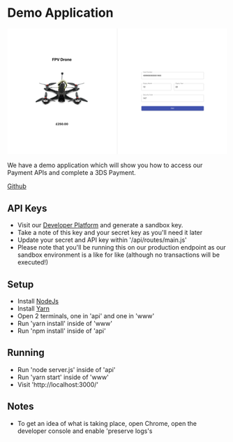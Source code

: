 # Demo Application

![Demo Application Screenshot](https://raw.githubusercontent.com/Fiserv-Developer/payments-api/2.0.0-docs/assets/images/Demo.png?token=ABZ6G26XG3DQDDFU74NIQVK7UPRNC)

We have a demo application which will show you how to access our Payment APIs and complete a 3DS Payment.

[Github](https://github.com/Fiserv-Developer/fiserv-payments-demo)

## API Keys

- Visit our [Developer Platform](https://developer.firstdata.eu/user/me/apps) and generate a sandbox key.
- Take a note of this key and your secret key as you'll need it later
- Update your secret and API key within '/api/routes/main.js'
- Please note that you'll be running this on our production endpoint as our sandbox environment is a like for like (although no transactions will be executed!)

## Setup 

- Install [NodeJs](https://nodejs.org/en/)
- Install [Yarn](https://yarnpkg.com/)
- Open 2 terminals, one in 'api' and one in 'www'
- Run 'yarn install' inside of 'www'
- Run 'npm install' inside of 'api'

## Running

- Run 'node server.js' inside of 'api'
- Run 'yarn start' inside of 'www'
- Visit  'http://localhost:3000/'

## Notes

- To get an idea of what is taking place, open Chrome, open the developer console and enable 'preserve logs's